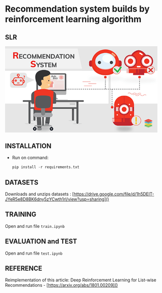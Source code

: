 # Recommendation system builds by reinforcement learning algorithm

## SLR
![Architecture](./src/img.png)

## INSTALLATION
- Run on command:
    ```python
    pip install -r requirements.txt

## DATASETS
Downloads and unzips datasets : [https://drive.google.com/file/d/1h5DEIT-JYeR5e8D8BK6dny5zYCwth1rl/view?usp=sharing]()
## TRAINING
Open and run file `train.ipynb` 

## EVALUATION and TEST
Open and run file `test.ipynb`

## REFERENCE
Reimplementation of this article: Deep Reinforcement Learning for List-wise Recommendations - [https://arxiv.org/abs/1801.00209]()

